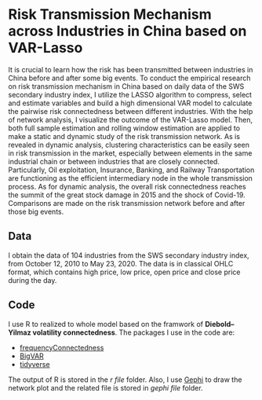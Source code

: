 # Risk Transmission Mechanism across Industries in China based on VAR-Lasso

It is crucial to learn how the risk has been transmitted between industries in China before and after some big events. To conduct the empirical research on risk transmission mechanism in China based on daily data of the SWS secondary industry index, I utilize the LASSO algorithm to compress, select and estimate variables and build a high dimensional VAR model to calculate the pairwise risk connectedness between different industries. With the help of network analysis, I visualize the outcome of the VAR-Lasso model. Then, both full sample estimation and rolling window estimation are applied to make a static and dynamic study of the risk transmission network. As is revealed in dynamic analysis, clustering characteristics can be easily seen in risk transmission in the market, especially between elements in the same industrial chain or between industries that are closely connected. Particularly, Oil exploitation, Insurance, Banking, and Railway Transportation are functioning as the efficient intermediary node in the whole transmission process. As for dynamic analysis, the overall risk connectedness reaches the summit of the great stock damage in 2015 and the shock of Covid-19. Comparisons are made on the risk transmission network before and after those big events.

## Data

I obtain the data of 104 industries from the SWS secondary industry index, from October 12, 2010 to May 23, 2020. The data is in classical OHLC format, which contains high price, low price, open price and close price during the day.

## Code

I use R to realized to whole model based on the framwork of **Diebold–Yilmaz volatility connectedness**. The packages I use in the code are:

- [frequencyConnectedness](https://github.com/tomaskrehlik/frequencyConnectedness)
- [BigVAR](https://github.com/wbnicholson/BigVAR)
- [tidyverse](https://www.tidyverse.org/)

The output of R is stored in the *r file* folder. Also, I use [Gephi](https://gephi.org/) to draw the network plot and the related file is stored in *gephi file* folder.
